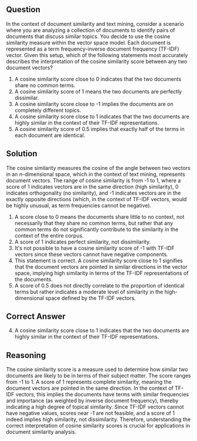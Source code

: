 ## Question
In the context of document similarity and text mining, consider a scenario where you are analyzing a collection of documents to identify pairs of documents that discuss similar topics. You decide to use the cosine similarity measure within the vector space model. Each document is represented as a term frequency-inverse document frequency (TF-IDF) vector. Given this setup, which of the following statements most accurately describes the interpretation of the cosine similarity score between any two document vectors?

1. A cosine similarity score close to 0 indicates that the two documents share no common terms.
2. A cosine similarity score of 1 means the two documents are perfectly dissimilar.
3. A cosine similarity score close to -1 implies the documents are on completely different topics.
4. A cosine similarity score close to 1 indicates that the two documents are highly similar in the context of their TF-IDF representations.
5. A cosine similarity score of 0.5 implies that exactly half of the terms in each document are identical.

## Solution
The cosine similarity measures the cosine of the angle between two vectors in an $n$-dimensional space, which in the context of text mining, represents document vectors. The range of cosine similarity is from -1 to 1, where a score of 1 indicates vectors are in the same direction (high similarity), 0 indicates orthogonality (no similarity), and -1 indicates vectors are in the exactly opposite directions (which, in the context of TF-IDF vectors, would be highly unusual, as term frequencies cannot be negative).

1. A score close to 0 means the documents share little to no context, not necessarily that they share no common terms, but rather that any common terms do not significantly contribute to the similarity in the context of the entire corpus.
2. A score of 1 indicates perfect similarity, not dissimilarity.
3. It's not possible to have a cosine similarity score of -1 with TF-IDF vectors since these vectors cannot have negative components.
4. This statement is correct. A cosine similarity score close to 1 signifies that the document vectors are pointed in similar directions in the vector space, implying high similarity in terms of the TF-IDF representations of the documents.
5. A score of 0.5 does not directly correlate to the proportion of identical terms but rather indicates a moderate level of similarity in the high-dimensional space defined by the TF-IDF vectors.

## Correct Answer
4. A cosine similarity score close to 1 indicates that the two documents are highly similar in the context of their TF-IDF representations.

## Reasoning
The cosine similarity score is a measure used to determine how similar two documents are likely to be in terms of their subject matter. The score ranges from -1 to 1. A score of 1 represents complete similarity, meaning the document vectors are pointed in the same direction. In the context of TF-IDF vectors, this implies the documents have terms with similar frequencies and importance (as weighted by inverse document frequency), thereby indicating a high degree of topical similarity. Since TF-IDF vectors cannot have negative values, scores near -1 are not feasible, and a score of 1 indeed implies high similarity, not dissimilarity. Therefore, understanding the correct interpretation of cosine similarity scores is crucial for applications in document similarity analysis.